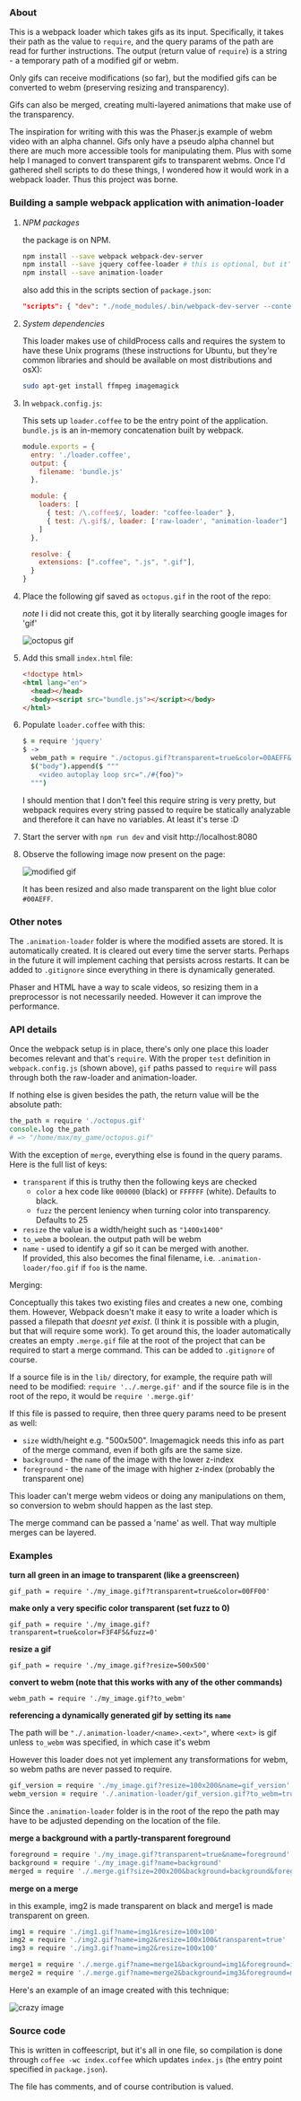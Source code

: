 ### About

This is a webpack loader which takes gifs as its input. Specifically, it takes their path as the value to `require`, and
the query params of the path are read for further instructions. The output (return value of `require`) is a string - 
a temporary path of a modified gif or webm.

Only gifs can receive modifications (so far), but the modified gifs can be converted to webm (preserving resizing and transparency).

Gifs can also be merged, creating multi-layered animations that make use of
the transparency.

The inspiration for writing with this was the Phaser.js example of webm video
with an alpha channel. Gifs only have a pseudo alpha channel but there are much
more accessible tools for manipulating them. Plus with some help I managed to
convert transparent gifs to transparent webms. Once I'd gathered shell scripts
to do these things, I wondered how it would work in a webpack loader. Thus
this project was borne. 

### Building a sample webpack application with animation-loader

1. _NPM packages_  

    the package is on NPM.

    ```sh
    npm install --save webpack webpack-dev-server
    npm install --save jquery coffee-loader # this is optional, but it's used for this guide
    npm install --save animation-loader
    ```

    also add this in the scripts section of `package.json`:  

    ```json
    "scripts": { "dev": "./node_modules/.bin/webpack-dev-server --content-base . --inline --hot" }
    ```

2. _System dependencies_  

    This loader makes use of childProcess calls and requires the system to have 
    these Unix programs (these instructions for Ubuntu, but they're common libraries and should be available 
    on most distributions and osX):
    ```sh
    sudo apt-get install ffmpeg imagemagick
    ```

2. In `webpack.config.js`:  

    This sets up `loader.coffee` to be the entry point of the application.  
    `bundle.js` is an in-memory concatenation built by webpack.  
    ```js
    module.exports = {
      entry: './loader.coffee',
      output: {
        filename: 'bundle.js'
      },

      module: {
        loaders: [
          { test: /\.coffee$/, loader: "coffee-loader" },
          { test: /\.gif$/, loader: ['raw-loader', "animation-loader"] },
        ]
      },

      resolve: {
        extensions: [".coffee", ".js", ".gif"],
      }
    }

    ```

3. Place the following gif saved as `octopus.gif` in the root of the repo:  

    _note_ I i did not create this, got it by literally searching google images for 'gif'  

    ![octopus gif](./octopus.gif)


4. Add this small `index.html` file:  

    ```html
    <!doctype html>
    <html lang="en">
      <head></head>
      <body><script src="bundle.js"></script></body>
    </html>
    ```

5. Populate `loader.coffee` with this:  

    ```coffee
    $ = require 'jquery'
    $ ->
      webm_path = require "./octopus.gif?transparent=true&color=00AEFF&resize=150x100"
      $("body").append($ """
        <video autoplay loop src="./#{foo}">
      """)
    ```
    
    I should mention that I don't feel this require string is very pretty, but webpack
    requires every string passed to require be statically analyzable and therefore it can have no
    variables. At least it's terse :D

6. Start the server with `npm run dev` and visit http://localhost:8080

7. Observe the following image now present on the page:  

   ![modified gif](./modified-octopus.gif)  

   It has been resized and also made transparent on the light blue color `#00AEFF`.  


### Other notes

The `.animation-loader` folder is where the modified assets are stored. It is automatically created.
It is cleared out every time the server starts. Perhaps in the future it will implement caching that persists across restarts.
It can be added to `.gitignore` since everything in there is dynamically generated.

Phaser and HTML have a way to scale videos, so resizing them in a preprocessor is not necessarily needed. However it can improve the performance.

### API details

Once the webpack setup is in place, there's only one place this loader becomes relevant and that's `require`. With the proper
`test` definition in `webpack.config.js` (shown above), `gif` paths passed to `require` will pass through both the raw-loader and animation-loader.

If nothing else is given besides the path, the return value will be the absolute path:

```coffee
the_path = require './octopus.gif'
console.log the_path 
# => "/home/max/my_game/octopus.gif"
```

With the exception of `merge`, everything else is found in the query params. Here is the full list of keys:

- `transparent` if this is truthy then the following keys are checked  
    - `color` a hex code like `000000` (black) or `FFFFFF` (white). Defaults to black.
    - `fuzz` the percent leniency when turning color into transparency. Defaults to 25
- `resize` the value is a width/height such as `"1400x1400"`
- `to_webm` a boolean. the output path will be webm 
- `name` - used to identify a gif so it can be merged with another.  
  If provided, this also becomes the final filename, i.e.
  `.animation-loader/foo.gif` if `foo` is the name.

Merging:

Conceptually this takes two existing files and creates a new one, combing them.
However, Webpack doesn't make it easy to write a loader which is passed a filepath that _doesnt yet exist_.
(I think it is possible with a plugin, but that will require some work). To get around this, the loader
automatically creates an empty `.merge.gif` file at the root of the project that can be required to start a merge command.
This can be added to `.gitignore` of course.

If a source file is in the `lib/` directory, for example, the require path will need to be modified:
`require '../.merge.gif'` and if the source file is in the root of the repo, it would be `require '.merge.gif'`

If this file is passed to require, then three query params need to be present as well:

- `size` width/height e.g. "500x500". Imagemagick needs this info as part of the merge command, even if both gifs are the same size.
- `background` - the `name` of the image with the lower z-index
- `foreground` - the `name` of the image with higher z-index (probably the transparent one) 

This loader can't merge webm videos or doing any manipulations on them, so conversion to webm should happen
as the last step.

The merge command can be passed a 'name' as well. That way multiple merges can be layered.

### Examples

**turn all green in an image to transparent (like a greenscreen)**

`gif_path = require './my_image.gif?transparent=true&color=00FF00'`

**make only a very specific color transparent (set fuzz to 0)**

`gif_path = require './my_image.gif?transparent=true&color=F3F4F5&fuzz=0'`

**resize a gif**

`gif_path = require './my_image.gif?resize=500x500'`

**convert to webm (note that this works with any of the other commands)**

`webm_path = require './my_image.gif?to_webm'`

**referencing a dynamically generated gif by setting its `name`**

The path will be `"./.animation-loader/<name>.<ext>"`,
where `<ext>` is gif unless `to_webm` was specified, in which case it's webm

However this loader does not yet implement any transformations for webm, so webm paths are
never passed to require. 

```coffee
gif_version = require './my_image.gif?resize=100x200&name=gif_version'
webm_version = require './.animation-loader/gif_version.gif?to_webm=true'
```

Since the `.animation-loader` folder is in the root of the repo the path may have to be adjusted depending on the location of the file.

**merge a background with a partly-transparent foreground**

```coffee
foreground = require './my_image.gif?transparent=true&name=foreground'
background = require './my_image.gif?name=background'
merged = require './.merge.gif?size=200x200&background=background&foreground=foreground&name=merged'
```

**merge on a merge**

in this example, img2 is made transparent on black and merge1 is made transparent
on green.

```coffee
img1 = require './img1.gif?name=img1&resize=100x100'
img2 = require './img2.gif?name=img2&resize=100x100&transparent=true'
img3 = require './img3.gif?name=img2&resize=100x100'

merge1 = require './.merge.gif?name=merge1&background=img1&foreground=img2&size=100x100&transparent'
merge2 = require './.merge.gif?name=merge2&background=img3&foreground=merge1&size=100x100'
```

Here's an example of an image created with this technique:

![crazy image](./merged.gif)

### Source code

This is written in coffeescript, but it's all in one file, so compilation is
done through `coffee -wc index.coffee` which updates `index.js` (the entry
point specified in `package.json`).

The file has comments, and of course contribution is valued.
